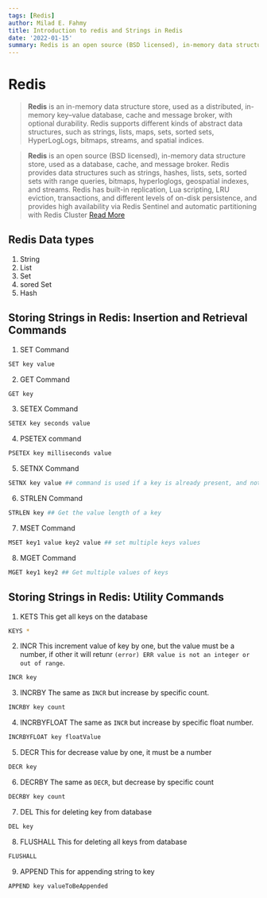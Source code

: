 ```yaml
---
tags: [Redis]
author: Milad E. Fahmy
title: Introduction to redis and Strings in Redis
date: '2022-01-15'
summary: Redis is an open source (BSD licensed), in-memory data structure store, used as a database, cache, and message broker
---
```


# Redis

> **Redis** is an in-memory data structure store, used as a distributed, in-memory key–value database, cache and message broker, with optional durability. Redis supports different kinds of abstract data structures, such as strings, lists, maps, sets, sorted sets, HyperLogLogs, bitmaps, streams, and spatial indices.

> **Redis** is an open source (BSD licensed), in-memory data structure store, used as a database, cache, and message broker. Redis provides data structures such as strings, hashes, lists, sets, sorted sets with range queries, bitmaps, hyperloglogs, geospatial indexes, and streams. Redis has built-in replication, Lua scripting, LRU eviction, transactions, and different levels of on-disk persistence, and provides high availability via Redis Sentinel and automatic partitioning with Redis Cluster [Read More](https://redis.io/)

## Redis Data types

1. String
2. List
3. Set
4. sored Set
5. Hash

## Storing Strings in Redis: Insertion and Retrieval Commands

1. SET Command
```bash
SET key value
```
2. GET Command
```bash
GET key
```
3. SETEX Command
```bash
SETEX key seconds value
```
4. PSETEX command
```js
PSETEX key milliseconds value
```
5. SETNX Command
```bash
SETNX key value ## command is used if a key is already present, and not update the value
```
6. STRLEN Command
```bash
STRLEN key ## Get the value length of a key
```
7. MSET Command
```bash
MSET key1 value key2 value ## set multiple keys values
```
8. MGET Command
```bash
MGET key1 key2 ## Get multiple values of keys
```

## Storing Strings in Redis: Utility Commands

1. KETS
This get all keys on the database
```bash
KEYS *
```
2. INCR
This increment value of key by one, but the value must be a number, if other it will retunr `(error) ERR value is not an integer or out of range`.
```bash
INCR key
```
3. INCRBY
The same as `INCR` but increase by specific count.
```bash
INCRBY key count
```
4. INCRBYFLOAT
The same as `INCR` but increase by specific float number.
```bash
INCRBYFLOAT key floatValue
```
5. DECR
This for decrease value by one, it must be a number
```bash
DECR key
```
6. DECRBY
The same as `DECR`, but decrease by specific count
```bash
DECRBY key count
```
7. DEL
This for deleting key from database
```js
DEL key
```
8. FLUSHALL
This for deleting all keys from database
```bash
FLUSHALL
```
9. APPEND
This for appending string to key
```bash
APPEND key valueToBeAppended
```